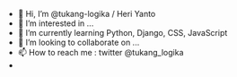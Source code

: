 - 👋 Hi, I’m @tukang-logika / Heri Yanto
- 👀 I’m interested in ...
- 🌱 I’m currently learning Python, Django, CSS, JavaScript
- 💞️ I’m looking to collaborate on ...
- 📫 How to reach me : twitter @tukang_logika
- 
<!---
tukang-logika/tukang-logika is a ✨ special ✨ repository because its `README.md` (this file) appears on your GitHub profile.
You can click the Preview link to take a look at your changes.
--->
